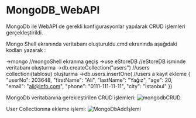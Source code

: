 # MongoDB_WebAPI
MongoDb ile WebAPI de gerekli konfigurasyonlar yapılarak CRUD işlemleri gerçekleştirildi.

Mongo Shell ekranında veritabanı oluşturuldu.cmd ekranında aşağıdaki kodları yazarak :

->mongo                         //mongoShell ekranına geçiş
->use eStoreDB                  //eStoreDB isminde veritabanı oluşturma
->db.createCollection("users")  //users collectionı(tablosu) oluşturma
->db.users.insertOne(           //users a kayıt ekleme
  {
    "userNo": 203648,
    "firstName": "Ali",
    "lastName": "Yağız",
    "age": 20,
    "email": "ali@info.com",
    "phone": "0111-111-11-11",
    "city": "İstanbul"
  })

MongoDb veritabanına gerekleştirilen CRUD işlemleri:
![mongodbCRUD](https://user-images.githubusercontent.com/104023688/230297352-4cd91483-0c12-4076-ad7f-29a5d93b9c06.JPG)

User Collectionına ekleme işlemi:
![MongoDbAddİşlemi](https://user-images.githubusercontent.com/104023688/230297244-a21b01fc-ca81-4837-8fb6-f8871cfa06f7.JPG)



